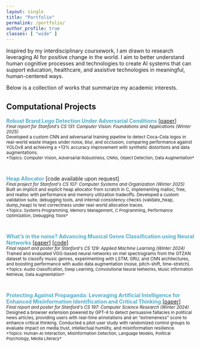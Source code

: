 ```yaml
---
layout: single
title: "Portfolio"
permalink: /portfolio/
author_profile: true
classes: [ "wide" ]
---
```

<p>
  Inspired by my interdisciplinary coursework, I am drawn to research leveraging AI for positive change in the world. I aim to better understand human cognitive processes and technologies to create AI systems that can support education, healthcare, and assistive technologies in meaningful, human-centered ways.
</p>

<p>
  Below is a collection of works that summarize my academic interests.
</p>

<h2>Computational Projects</h2>

<div style="margin-bottom: 40px;">
  <span style="color:#52ADC8"><b>Robust Brand Logo Detection Under Adversarial Conditions</b></span> [<a href="/files/CS131_Final_project (3).pdf" target="_blank">paper</a>]<br>
  <sub>
    <i>Final report for Stanford's CS 131: Computer Vision: Foundations and Applications (Winter 2025)</i><br>
    Developed a custom CNN and adversarial training pipeline to detect Coca-Cola logos in real-world waste images under noise, blur, and occlusion, comparing performance against YOLOv8 and achieving a +13% accuracy improvement with synthetic distortions and data augmentations.
  </sub><br>
  <sub style="font-size:11px">
    *Topics: Computer Vision, Adversarial Robustness, CNNs, Object Detection, Data Augmentation*
  </sub>
</div>

<div style="margin-bottom: 40px;">
  <span style="color:#52ADC8"><b>Heap Allocator</b></span> [code available upon request]<br>
  <sub>
    <i>Final project for Stanford's CS 107: Computer Systems and Organization (Winter 2025)</i><br>
    Built an implicit and explicit heap allocator from scratch in C, implementing malloc, free, and realloc with performance and memory utilization tradeoffs. Developed a custom validation suite, debugging tools, and internal consistency checks (validate_heap, dump_heap) to test correctness under real-world allocation traces.
  </sub><br>
  <sub style="font-size:11px">
    *Topics: Systems Programming, Memory Management, C Programming, Performance Optimization, Debugging Tools*
  </sub>
</div>

<div style="margin-bottom: 40px;">
  <span style="color:#52ADC8"><b>What’s in the noise? Advancing Musical Genre Classification using Neural Networks</b></span> [<a href="/files/CS 129 Final Writeup (2).pdf" target="_blank">paper</a>] [<a href="https://github.com/katherinewxu/129Final" target="_blank">code</a>]<br>
  <sub>
    <i>Final report and poster for Stanford's CS 129: Applied Machine Learning (Winter 2024)</i><br>
    Trained and evaluated VGG-based neural networks on mel spectrograms from the GTZAN dataset to classify music genres, experimenting with LSTM, GRU, and CNN architectures, and boosting performance with audio data augmentation (noise, pitch-shift, time-stretch).
  </sub><br>
  <sub style="font-size:11px">
    *Topics: Audio Classification, Deep Learning, Convolutional Neural Networks, Music Information Retrieval, Data Augmentation*
  </sub>
</div>

<div style="margin-bottom: 40px;">
  <span style="color:#52ADC8"><b>Protecting Against Propaganda: Leveraging Artificial Intelligence for Enhanced Misinformation Identification and Critical Thinking</b></span> [<a href="/files/CS197___Final_Draft (2).pdf" target="_blank">paper</a>]<br>
  <sub>
    <i>Final report and poster for Stanford's CS 197: Computer Science Research (Winter 2024)</i><br>
    Designed a browser extension powered by GPT-4 to detect persuasive fallacies in political news articles, providing users with real-time annotations and an “extremeness” score to enhance critical thinking. Conducted a pilot user study with randomized control groups to evaluate impact on media trust, intellectual humility, and misinformation resilience.
  </sub><br>
  <sub style="font-size:11px">
    *Topics: Human-AI Interaction, Misinformation Detection, Language Models, Political Psychology, Media Literacy*
  </sub>
</div>
